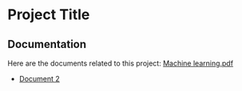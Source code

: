 # Project Title

## Documentation

Here are the documents related to this project:
[Machine learning.pdf](https://github.com/user-attachments/files/16430406/Machine.learning.pdf)
- [Document 2](document2.pdf)
